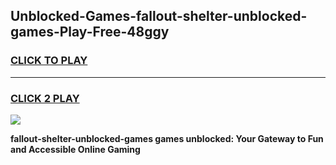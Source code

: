 
## Unblocked-Games-fallout-shelter-unblocked-games-Play-Free-48ggy
<h3>
<a href="https://premium76.site?title=fallout-shelter-unblocked-games&ref=20M">CLICK TO PLAY</a></h3>
<hr>

<h3>
<a href="https://premium76.site?title=fallout-shelter-unblocked-games&ref=20M">CLICK 2 PLAY</a>
  
</h3>

<a href="https://premium76.site?title=fallout-shelter-unblocked-games&ref=19M"><img src="https://clearcache.store/games.png"></a>


**fallout-shelter-unblocked-games games unblocked: Your Gateway to Fun and Accessible Online Gaming**
